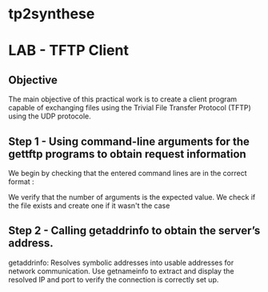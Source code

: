 # tp2synthese
# LAB - TFTP Client
## Objective
The main objective of this practical work is to create a client program capable of exchanging files using the Trivial File Transfer Protocol (TFTP) using the UDP protocole.

## Step 1 - Using command-line arguments for the gettftp programs to obtain request information

We begin by checking that the entered command lines are in the correct format :

We verify that the number of arguments is the expected value.
We check if the file exists and create one if it wasn't the case

## Step 2 - Calling getaddrinfo to obtain the server’s address.

getaddrinfo: Resolves symbolic addresses into usable addresses for network communication.
Use getnameinfo to extract and display the resolved IP and port to verify the connection is correctly set up.
